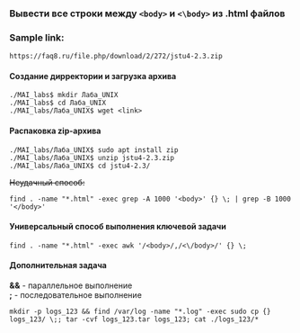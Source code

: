 ### Вывести все строки между `<body>` и `<\body>` из .html файлов

### Sample link: 
```https://faq8.ru/file.php/download/2/272/jstu4-2.3.zip```

#### Создание дирректории и загрузка архива
```
./MAI_labs$ mkdir Лаба_UNIX
./MAI_labs$ cd Лаба_UNIX
./MAI_labs/Лаба_UNIX$ wget <link>
```

#### Распаковка zip-архива
```
./MAI_labs/Лаба_UNIX$ sudo apt install zip
./MAI_labs/Лаба_UNIX$ unzip jstu4-2.3.zip
./MAI_labs/Лаба_UNIX$ cd jstu4-2.3/
```

~~Неудачный способ:~~
```
find . -name "*.html" -exec grep -A 1000 '<body>' {} \; | grep -B 1000 '</body>'
```

#### Универсальный способ выполнения ключевой задачи
```
find . -name "*.html" -exec awk '/<body>/,/<\/body>/' {} \;
```

#### Дополнительная задача
__&&__ - параллельное выполнение<br>
__;__ - последовательное выполнение<br>

```
mkdir -p logs_123 && find /var/log -name "*.log" -exec sudo cp {} logs_123/ \;; tar -cvf logs_123.tar logs_123; cat ./logs_123/*
```